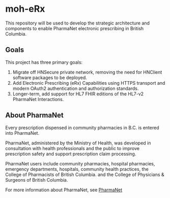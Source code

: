 # moh-eRx

This repository will be used to develop the strategic architecture and components to enable PharmaNet electronic prescribing in British Columbia.

## Goals 

This project has three primary goals:

1. Migrate off HNSecure private network, removing the need for HNClient software packages to be deployed.
2. Add Electronic Prescribing (eRx) Capabilities using  HTTPS transport and modern OAuth2 authentication and authorization standards.
3. Longer-term, add support for HL7 FHIR editions of the HL7-v2 PharmaNet Interactions.

## About PharmaNet

Every prescription dispensed in community pharmacies in B.C. is entered into PharmaNet.

PharmaNet, administered by the Ministry of Health, was developed in consultation with health professionals and the public to improve prescription safety and support prescription claim processing.

PharmaNet users include community pharmacies, hospital pharmacies, emergency departments, hospitals, community health practices, the College of Pharmacists of British Columbia. and the College of Physicians & Surgeons of British Columbia.

For more information about PharmaNet, see [PharmaNet](https://www2.gov.bc.ca/gov/content/health/health-drug-coverage/pharmacare-for-bc-residents/pharmanet)


